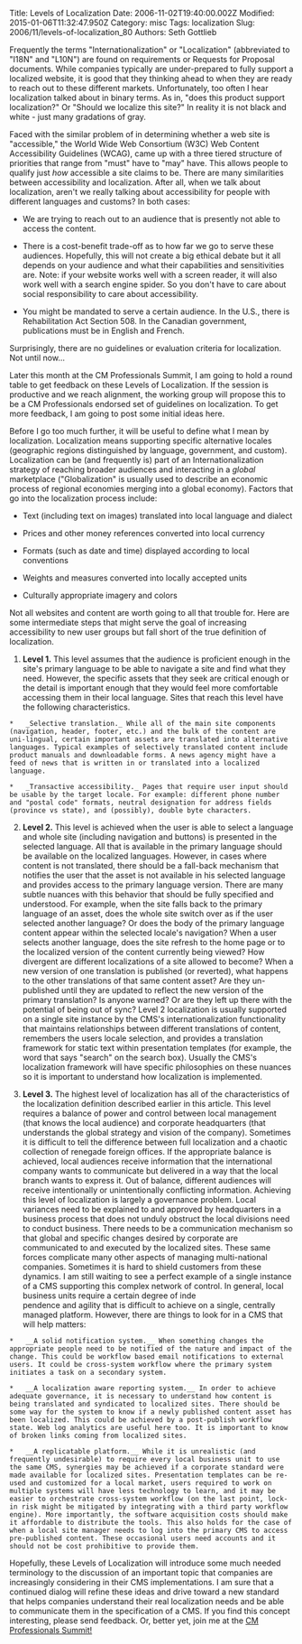Title: Levels of Localization
Date: 2006-11-02T19:40:00.002Z
Modified: 2015-01-06T11:32:47.950Z
Category: misc
Tags: localization
Slug: 2006/11/levels-of-localization_80
Authors: Seth Gottlieb

Frequently the terms "Internationalization" or "Localization" (abbreviated to "I18N" and "L10N") are found on requirements or Requests for Proposal documents.  While companies typically are under-prepared to fully support a localized website, it is good that they thinking ahead to when they are ready to reach out to these different markets.  Unfortunately, too often I hear localization talked about in binary terms.  As in, "does this product support localization?"  Or "Should we localize this site?"  In reality it is not black and white - just many gradations of gray.  

Faced with the similar problem of in determining whether a web site is "accessible," the World Wide Web Consortium (W3C) Web Content Accessibility Guidelines (WCAG), came up with a three tiered structure of priorities that range from "must" have to "may" have. This allows people to qualify just _how_ accessible a site claims to be. There are many similarities between accessibility and localization. After all, when we talk about localization, aren't we really talking about accessibility for people with different languages and customs? In both cases:  

*   We are trying to reach out to an audience that is presently not able to access the content.  
    
*   There is a cost-benefit trade-off as to how far we go to serve these audiences. Hopefully, this will not create a big ethical debate but it all depends on your audience and what their capabilities and sensitivities are. Note: if your website works well with a screen reader, it will also work well with a search engine spider. So you don't have to care about social responsibility to care about accessibility.  
    
*   You might be mandated to serve a certain audience. In the U.S., there is Rehabilitation Act Section 508. In the Canadian government, publications must be in English and French.  
    

  
Surprisingly, there are no guidelines or evaluation criteria for localization.  Not until now...  

Later this month at the CM Professionals Summit, I am going to hold a round table to get feedback on these Levels of Localization. If the session is productive and we reach alignment, the working group will propose this to be a CM Professionals endorsed set of guidelines on localization. To get more feedback, I am going to post some initial ideas here.  

Before I go too much further, it will be useful to define what I mean by localization. Localization means supporting specific alternative locales (geographic regions distinguished by language, government, and custom). Localization can be (and frequently is) part of an Internationalization strategy of reaching broader audiences and interacting in a _global_ marketplace ("Globalization" is usually used to describe an economic process of regional economies merging into a global economy). Factors that go into the localization process include:  

*   Text (including text on images) translated into local language and dialect  
    
*   Prices and other money references converted into local currency  
    
*   Formats (such as date and time) displayed according to local conventions  
    
*   Weights and measures converted into locally accepted units  
    
*   Culturally appropriate imagery and colors  
    

Not all websites and content are worth going to all that trouble for. Here are some intermediate steps that might serve the goal of increasing accessibility to new user groups but fall short of the true definition of localization.  

1.   __Level 1.__ This level assumes that the audience is proficient enough in the site's primary language to be able to navigate a site and find what they need. However, the specific assets that they seek are critical enough or the detail is important enough that they would feel more comfortable accessing them in their local language. Sites that reach this level have the following characteristics.  
    
    
    *   _Selective translation._ While all of the main site components (navigation, header, footer, etc.) and the bulk of the content are uni-lingual, certain important assets are translated into alternative languages. Typical examples of selectively translated content include product manuals and downloadable forms. A news agency might have a feed of news that is written in or translated into a localized language.  
        
    *   _Transactive accessibility._ Pages that require user input should be usable by the target locale. For example: different phone number and "postal code" formats, neutral designation for address fields (province vs state), and (possibly), double byte characters.
    
    
      
    
2.   __Level 2.__ This level is achieved when the user is able to select a language and whole site (including navigation and buttons) is presented in the selected language. All that is available in the primary language should be available on the localized languages. However, in cases where content is not translated, there should be a fall-back mechanism that notifies the user that the asset is not available in his selected language and provides access to the primary language version. There are many subtle nuances with this behavior that should be fully specified and understood. For example, when the site falls back to the primary language of an asset, does the whole site switch over as if the user selected another language? Or does the body of the primary language content appear within the selected locale's navigation? When a user selects another language, does the site refresh to the home page or to the localized version of the content currently being viewed? How divergent are different localizations of a site allowed to become? When a new version of one translation is published (or reverted), what happens to the other translations of that same content asset? Are they un-published until they are updated to reflect the new version of the primary translation? Is anyone warned? Or are they left up there with the potential of being out of sync? Level 2 localization is usually supported on a single site instance by the CMS's internationalization functionality that maintains relationships between different translations of content, remembers the users locale selection, and provides a translation framework for static text within presentation templates (for example, the word that says "search" on the search box). Usually the CMS's localization framework will have specific philosophies on these nuances so it is important to understand how localization is implemented.  
    
3.   __Level 3.__ The highest level of localization has all of the characteristics of the localization definition described earlier in this article. This level requires a balance of power and control between local management (that knows the local audience) and corporate headquarters (that understands the global strategy and vision of the company). Sometimes it is difficult to tell the difference between full localization and a chaotic collection of renegade foreign offices. If the appropriate balance is achieved, local audiences receive information that the international company wants to communicate but delivered in a way that the local branch wants to express it. Out of balance, different audiences will receive intentionally or unintentionally conflicting information. Achieving this level of localization is largely a governance problem. Local variances need to be explained to and approved by headquarters in a business process that does not unduly obstruct the local divisions need to conduct business. There needs to be a communication mechanism so that global and specific changes desired by corporate are communicated to and executed by the localized sites. These same forces complicate many other aspects of managing multi-national companies. Sometimes it is hard to shield customers from these dynamics. I am still waiting to see a perfect example of a single instance of a CMS supporting this complex network of control. In general, local business units require a certain degree of inde  
    pendence and agility that is difficult to achieve on a single, centrally managed platform. However, there are things to look for in a CMS that will help matters:  
    
    
    *   __A solid notification system.__ When something changes the appropriate people need to be notified of the nature and impact of the change. This could be workflow based email notifications to external users. It could be cross-system workflow where the primary system initiates a task on a secondary system.  
        
    *   __A localization aware reporting system.__ In order to achieve adequate governance, it is necessary to understand how content is being translated and syndicated to localized sites. There should be some way for the system to know if a newly published content asset has been localized. This could be achieved by a post-publish workflow state. Web log analytics are useful here too. It is important to know of broken links coming from localized sites.  
        
    *   __A replicatable platform.__ While it is unrealistic (and frequently undesirable) to require every local business unit to use the same CMS, synergies may be achieved if a corporate standard were made available for localized sites. Presentation templates can be re-used and customized for a local market, users required to work on multiple systems will have less technology to learn, and it may be easier to orchestrate cross-system workflow (on the last point, lock-in risk might be mitigated by integrating with a third party workflow engine). More importantly, the software acquisition costs should make it affordable to distribute the tools. This also holds for the case of when a local site manager needs to log into the primary CMS to access pre-published content. These occasional users need accounts and it should not be cost prohibitive to provide them.  
        
    
    
    

Hopefully, these Levels of Localization will introduce some much needed terminology to the discussion of an important topic that companies are increasingly considering in their CMS implementations. I am sure that a continued dialog will refine these ideas and drive toward a new standard that helps companies understand their real localization needs and be able to communicate them in the specification of a CMS. If you find this concept interesting, please send feedback. Or, better yet, join me at the [CM Professionals Summit!](http://www.cmprofessionals.org/events/summit/fall2006/program/) 
